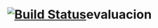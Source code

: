 [![Build Status](https://travis-ci.org/AdrianMolina/evaluacion.png)](https://travis-ci.org/AdrianMolina/evaluacion)evaluacion
==========
